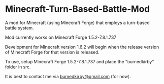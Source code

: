 Minecraft-Turn-Based-Battle-Mod
===============================

A mod for Minecraft (using Minecraft Forge) that employs a turn-based battle system.


Mod currently works on Minecraft Forge 1.5.2-7.8.1.737

Development for Minecraft version 1.6.2 will begin when the release version of Minecraft Forge for that version is released.


To use,
setup Minecraft Forge 1.5.2-7.8.1.737 and place the "burnedkirby" folder in src.



It is best to contact me via burnedkirby@gmail.com (for now).
